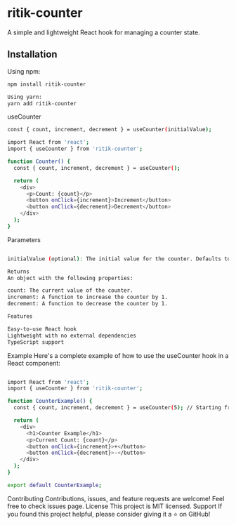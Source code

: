 # ritik-counter

A simple and lightweight React hook for managing a counter state.

## Installation

Using npm:
```bash
npm install ritik-counter
```
```bash
Using yarn:
yarn add ritik-counter
```


useCounter
```bash
const { count, increment, decrement } = useCounter(initialValue);
```
```bash
import React from 'react';
import { useCounter } from 'ritik-counter';

function Counter() {
  const { count, increment, decrement } = useCounter();

  return (
    <div>
      <p>Count: {count}</p>
      <button onClick={increment}>Increment</button>
      <button onClick={decrement}>Decrement</button>
    </div>
  );
}

```
Parameters
```bash

initialValue (optional): The initial value for the counter. Defaults to 0.

Returns
An object with the following properties:

count: The current value of the counter.
increment: A function to increase the counter by 1.
decrement: A function to decrease the counter by 1.

Features

Easy-to-use React hook
Lightweight with no external dependencies
TypeScript support
```
Example
Here's a complete example of how to use the useCounter hook in a React component:
```bash

import React from 'react';
import { useCounter } from 'ritik-counter';

function CounterExample() {
  const { count, increment, decrement } = useCounter(5); // Starting from 5

  return (
    <div>
      <h1>Counter Example</h1>
      <p>Current Count: {count}</p>
      <button onClick={increment}>+</button>
      <button onClick={decrement}>-</button>
    </div>
  );
}

export default CounterExample;
```

Contributing
Contributions, issues, and feature requests are welcome! Feel free to check issues page.
License
This project is MIT licensed.
Support
If you found this project helpful, please consider giving it a ⭐️ on GitHub!
